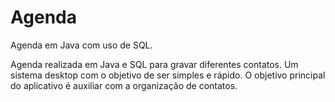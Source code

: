 # Agenda
Agenda em Java com uso de SQL.

  Agenda realizada em Java e SQL para gravar diferentes contatos. Um sistema desktop 
com o objetivo de ser simples e rápido.  O objetivo principal do aplicativo é auxiliar
com a organização de contatos.
  
